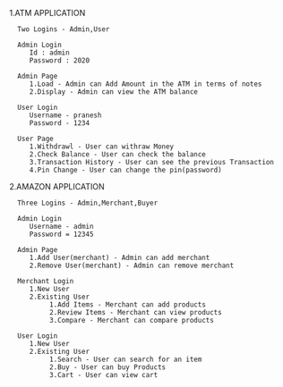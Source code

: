 1.ATM APPLICATION



      Two Logins - Admin,User
      
      Admin Login
         Id : admin
         Password : 2020
       
      Admin Page
         1.Load - Admin can Add Amount in the ATM in terms of notes
         2.Display - Admin can view the ATM balance
      
      User Login
         Username - pranesh
         Password - 1234
         
      User Page
         1.Withdrawl - User can withraw Money
         2.Check Balance - User can check the balance
         3.Transaction History - User can see the previous Transaction
         4.Pin Change - User can change the pin(password)
         
         
2.AMAZON APPLICATION



      Three Logins - Admin,Merchant,Buyer
      
      Admin Login
         Username - admin
         Password = 12345
      
      Admin Page
         1.Add User(merchant) - Admin can add merchant
         2.Remove User(merchant) - Admin can remove merchant
         
      Merchant Login
         1.New User
         2.Existing User
              1.Add Items - Merchant can add products
              2.Review Items - Merchant can view products
              3.Compare - Merchant can compare products
              
      User Login
         1.New User
         2.Existing User
              1.Search - User can search for an item
              2.Buy - User can buy Products
              3.Cart - User can view cart
